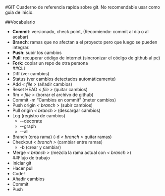 #GIT
Cuaderno de referencia rapida sobre git. No recomendable usar como guia de inicio. <br>

##Vocabulario
* **Commit**: versionado, check point, (Recomiendo: commit al día o al acabar)
* **Branch**: ramas que no afectan a el proyecto pero que luego se pueden integrar.
* **Push**: subir los cambios
* **Pull**: recuperar código de internet (sincronizar el código de github al pc)
* **Fork**: copiar un  repo de otra persona
  <br>
##CLI
* Diff (ver cambios)
* Status (ver cambios detectados automáticamente)
* Add *< file >* (añadir cambios)
* Reset HEAD *< file >* (quitar cambios)
* Rm *< file >* (borrar el archivo de github)
* Commit -m “Cambios en commit” (meter cambios)
* Push origin *< branch >* (subir cambios)
* Pull origin *< branch >* (descargar cambios)
* Log (registro de cambios)
  * --decorate
  * --graph
  * --all
* Branch (crea rama) (-d *< branch >* quitar ramas)
* Checkout *< branch >* (cambiar entre ramas)
  * -b (crear y cambiar)
* Merge *< branch >* (mezcla la rama actual con *< branch >*)
  <br>
##Flujo de trabajo
* Iniciar git
* Hacer pull
* Code!
* Añadir cambios
* Commit
* Push